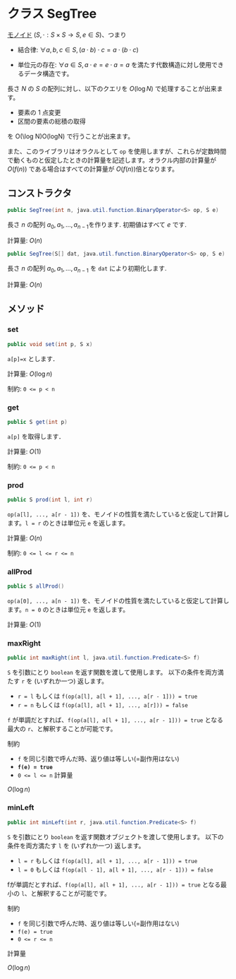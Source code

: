 # クラス SegTree

[モノイド](https://ja.wikipedia.org/wiki/%E3%83%A2%E3%83%8E%E3%82%A4%E3%83%89) $(S,⋅:S×S→S,e∈S)$、つまり

- 結合律: $\forall a,b,c∈S, (a⋅b)⋅c = a⋅(b⋅c)$

- 単位元の存在: $\forall a∈S, a⋅e = e⋅a = a$
を満たす代数構造に対し使用できるデータ構造です。

長さ $N$ の $S$ の配列に対し、以下のクエリを $O(\log N)$ で処理することが出来ます。

- 要素の 1 点変更
- 区間の要素の総積の取得

を O(\log N)O(logN) で行うことが出来ます。

また、このライブラリはオラクルとして `op` を使用しますが、これらが定数時間で動くものと仮定したときの計算量を記述します。オラクル内部の計算量が $O(f(n))$ である場合はすべての計算量が $O(f(n))$倍となります。

## コンストラクタ

```java
public SegTree(int n, java.util.function.BinaryOperator<S> op, S e)
```

長さ $n$ の配列 $a_0, a_1, \dots, a_{n-1}$を作ります. 初期値はすべて $e$ です.

計算量: $O(n)$

```java
public SegTree(S[] dat, java.util.function.BinaryOperator<S> op, S e)
```

長さ $n$ の配列 $a_0, a_1, \dots, a_{n-1}$ を `dat` により初期化します.

計算量: $O(n)$

## メソッド

### set

```java
public void set(int p, S x)
```

`a[p]=x` とします．

計算量: $O(\log n)$

制約: `0 <= p < n`

### get

```java
public S get(int p)
```

`a[p]` を取得します．

計算量: $O(1)$

制約: `0 <= p < n`

### prod

```java
public S prod(int l, int r)
```

`op(a[l], ..., a[r - 1])` を、モノイドの性質を満たしていると仮定して計算します。`l = r` のときは単位元 `e` を返します。

計算量: $O(n)$

制約: `0 <= l <= r <= n`

### allProd

```java
public S allProd()
```

`op(a[0], ..., a[n - 1])` を、モノイドの性質を満たしていると仮定して計算します。`n = 0` のときは単位元 `e` を返します。

計算量: $O(1)$

### maxRight

```java
public int maxRight(int l, java.util.function.Predicate<S> f)
```

`S` を引数にとり `boolean` を返す関数を渡して使用します。
以下の条件を両方満たす `r` を (いずれか一つ) 返します。

- `r = l` もしくは `f(op(a[l], a[l + 1], ..., a[r - 1])) = true`
- `r = n` もしくは `f(op(a[l], a[l + 1], ..., a[r])) = false`

`f` が単調だとすれば、`f(op(a[l], a[l + 1], ..., a[r - 1])) = true` となる最大の `r`、と解釈することが可能です。

制約

- `f` を同じ引数で呼んだ時、返り値は等しい(=副作用はない)
- __`f(e) = true`__
- `0 <= l <= n`
計算量

$O(\log n)$

### minLeft

```java
public int minLeft(int r, java.util.function.Predicate<S> f)
```

`S` を引数にとり `boolean` を返す関数オブジェクトを渡して使用します。
以下の条件を両方満たす `l` を (いずれか一つ) 返します。

- `l = r` もしくは `f(op(a[l], a[l + 1], ..., a[r - 1])) = true`
- `l = 0` もしくは `f(op(a[l - 1], a[l + 1], ..., a[r - 1])) = false`

fが単調だとすれば、`f(op(a[l], a[l + 1], ..., a[r - 1])) = true` となる最小の `l`、と解釈することが可能です。

制約

- `f` を同じ引数で呼んだ時、返り値は等しい(=副作用はない)
- `f(e) = true`
- `0 <= r <= n`

計算量

$O(\log n)$
